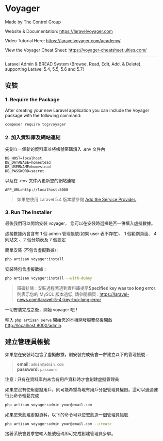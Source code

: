 # **V**oyager
Made by [The Control Group](https://www.thecontrolgroup.com)

Website & Documentation: https://laravelvoyager.com

Video Tutorial Here: https://laravelvoyager.com/academy/

View the Voyager Cheat Sheet: https://voyager-cheatsheet.ulties.com/

<hr>

Laravel Admin & BREAD System (Browse, Read, Edit, Add, & Delete), supporting Laravel 5.4, 5.5, 5.6 and 5.7!

## 安裝

### 1. Require the Package

After creating your new Laravel application you can include the Voyager package with the following command: 

```bash
composer require tcg/voyager
```

### 2. 加入資料庫及網站連結

先創立一個新的資料庫並將帳號密碼填入 .env 文件內

```
DB_HOST=localhost
DB_DATABASE=homestead
DB_USERNAME=homestead
DB_PASSWORD=secret
```

以及在 .env 文件內更新您的網站連結

```
APP_URL=http://localhost:8000
```

> 如果您使用 Laravel 5.4 版本請參閱 [Add the Service Provider.](https://voyager.readme.io/docs/adding-the-service-provider)

### 3. Run The Installer

最後我們可以開始安裝 voyager， 您可以在安裝時選擇是否一併填入虛擬數據。

虛擬數據內會含有 1 個 admin 管理帳號(如果 user 表不存在)、 1 個範例頁面、 4 則貼文 、2 個分類表及 7 個設定

簡單安裝 (不包含虛擬數據) :

```bash
php artisan voyager:install
```

安裝時包含虛擬數據 : 

```bash
php artisan voyager:install --with-dummy
```

> 障礙排除 : 安裝過程若遇到資料庫提示**Specified key was too long error**. 則表示您的 MySQL 版本過低, 請參閱網頁 : https://laravel-news.com/laravel-5-4-key-too-long-error

一切安裝完成之後，開始 voyager 吧 !

輸入 `php artisan serve` 開始您的本機開發服務然後開啟 [http://localhost:8000/admin](http://localhost:8000/admin).

## 建立管理員帳號

如果您在安裝時包含了虛擬數據，則安裝完成後會一併建立以下的管理帳號 : 

>**email:** `admin@admin.com`   
>**password:** `password`

注意 : 只有在資料庫內未含有用戶資料時才會創建虛擬管理員

如果您沒有使用虛擬用戶，則可能希望為現有用戶分配管理員權限。這可以通過運行此命令輕鬆完成

```bash
php artisan voyager:admin your@email.com
```

如果您未創建虛擬資料，以下的命令可以使您創造一個管理員帳號

```bash
php artisan voyager:admin your@email.com --create
```

接著系統會要求您輸入帳號密碼即可完成創建管理員步驟。
